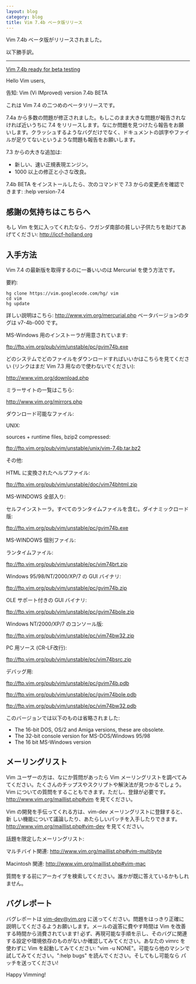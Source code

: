 ```yaml
---
layout: blog
category: blog
title: Vim 7.4b ベータ版リリース
---
```


Vim 7.4b ベータ版がリリースされました。

以下勝手訳。

----------------------------------------------------------------------

[Vim 7.4b ready for beta testing](https://groups.google.com/d/msg/vim_announce/KMZwjhMmNys/7DBxBv77pTMJ)


Hello Vim users,


告知:  Vim (Vi IMproved) version 7.4b BETA


これは Vim 7.4 の二つめのベータリリースです。

7.4a から多数の問題が修正されました。もしこのまま大きな問題が報告されな
ければ近いうちに 7.4 をリリースします。なにか問題を見つけたら報告をお願
いします。クラッシュするようなバグだけでなく、ドキュメントの誤字やファイ
ルが足りてないというような問題も報告をお願いします。


7.3 からの大きな追加は:

- 新しい、速い正規表現エンジン。
- 1000 以上の修正と小さな改良。

7.4b BETA をインストールしたら、次のコマンドで 7.3 からの変更点を確認で
きます:
        :help version-7.4


感謝の気持ちはこちらへ
----------------------

もし Vim を気に入ってくれたなら、ウガンダ南部の貧しい子供たちを助けてあ
げてください: http://iccf-holland.org


入手方法
--------

Vim 7.4 の最新版を取得するのに一番いいのは Mercurial を使う方法です。

要約:

    hg clone https://vim.googlecode.com/hg/ vim
    cd vim
    hg update

詳しい説明はこちら: http://www.vim.org/mercurial.php
ベータバージョンのタグは v7-4b-000 です。

MS-Windows 用のインストーラが用意されています:

  ftp://ftp.vim.org/pub/vim/unstable/pc/gvim74b.exe

どのシステムでどのファイルをダウンロードすればいいかはこちらを見てくださ
い (リンクはまだ Vim 7.3 用なので使わないでください):

  http://www.vim.org/download.php

ミラーサイトの一覧はこちら:

  http://www.vim.org/mirrors.php


ダウンロード可能なファイル:

UNIX:

sources + runtime files, bzip2 compressed:

  ftp://ftp.vim.org/pub/vim/unstable/unix/vim-7.4b.tar.bz2

その他:

HTML に変換されたヘルプファイル:

  ftp://ftp.vim.org/pub/vim/unstable/doc/vim74bhtml.zip

MS-WINDOWS 全部入り:

セルフインストーラ。すべてのランタイムファイルを含む。ダイナミックロード版:

  ftp://ftp.vim.org/pub/vim/unstable/pc/gvim74b.exe

MS-WINDOWS 個別ファイル:

ランタイムファイル:

  ftp://ftp.vim.org/pub/vim/unstable/pc/vim74brt.zip

Windows 95/98/NT/2000/XP/7 の GUI バイナリ:

  ftp://ftp.vim.org/pub/vim/unstable/pc/gvim74b.zip

OLE サポート付きの GUI バイナリ:

  ftp://ftp.vim.org/pub/vim/unstable/pc/gvim74bole.zip

Windows NT/2000/XP/7 のコンソール版:

  ftp://ftp.vim.org/pub/vim/unstable/pc/vim74bw32.zip

PC 用ソース (CR-LF改行):

  ftp://ftp.vim.org/pub/vim/unstable/pc/vim74bsrc.zip

デバッグ用:

  ftp://ftp.vim.org/pub/vim/unstable/pc/gvim74b.pdb

  ftp://ftp.vim.org/pub/vim/unstable/pc/gvim74bole.pdb

  ftp://ftp.vim.org/pub/vim/unstable/pc/vim74bw32.pdb


このバージョンでは以下のものは省略されました:

- The 16-bit DOS, OS/2 and Amiga versions, these are obsolete.
- The 32-bit console version for MS-DOS/Windows 95/98
- The 16 bit MS-Windows version


メーリングリスト
----------------

Vim ユーザーの方は、なにか質問があったら Vim メーリングリストを調べてみ
てください。たくさんのチップスやスクリプトや解決法が見つかるでしょう。
Vim についての質問をすることもできます。ただし、登録が必要です。
http://www.vim.org/maillist.php#vim を見てください。

Vim の開発を手伝ってくれる方は、vim-dev メーリングリストに登録すると、新
しい機能について議論したり、あたらしいパッチを入手したりできます。
http://www.vim.org/maillist.php#vim-dev を見てください。

話題を限定したメーリングリスト:

マルチバイト関連: http://www.vim.org/maillist.php#vim-multibyte

Macintosh 関連:  http://www.vim.org/maillist.php#vim-mac

質問をする前にアーカイブを検索してください。誰かが既に答えているかもしれ
ません。


バグレポート
------------

バグレポートは <vim-dev@vim.org> に送ってください。問題をはっきり正確に
説明してくださるようお願いします。メールの返答に費やす時間は Vim を改善
する時間から消費されています! 必ず、再現可能な手順を示し、そのバグに関連
する設定や環境依存のものがないか確認してみてください。あなたの vimrc を
使わずに Vim を起動してみてください: "vim -u NONE"。可能なら他のマシンで
試してみてください。":help bugs" を読んでください。そしてもし可能なら
パッチを送ってください!


Happy Vimming!
